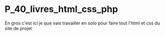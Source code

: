 # P_40_livres_html_css_php
En gros c'est ici je que vais travailler en solo pour faire tout l'html et css du site de projet

